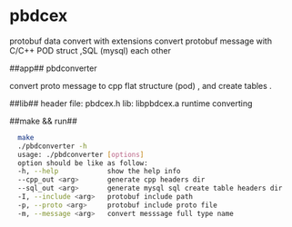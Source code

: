 # pbdcex
protobuf data convert with extensions convert  protobuf message with C/C++ POD struct ,SQL (mysql) each other

##app##
pbdconverter

convert proto message to cpp flat structure (pod) , and create tables .



##lib##
header file: pbdcex.h 
lib: libpbdcex.a
runtime converting 

##make && run##
```sh
  make
  ./pbdconverter -h
  usage: ./pbdconverter [options]	
  option should be like as follow:
  -h, --help           	show the help info
  --cpp_out <arg>      	generate cpp headers dir
  --sql_out <arg>      	generate mysql sql create table headers dir
  -I, --include <arg>  	protobuf include path
  -p, --proto <arg>    	protobuf include proto file
  -m, --message <arg>  	convert messsage full type name

```
